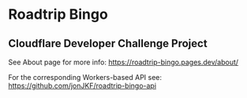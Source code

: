 # Roadtrip Bingo

## Cloudflare Developer Challenge Project

See About page for more info: https://roadtrip-bingo.pages.dev/about/

For the corresponding Workers-based API see: https://github.com/jonJKF/roadtrip-bingo-api